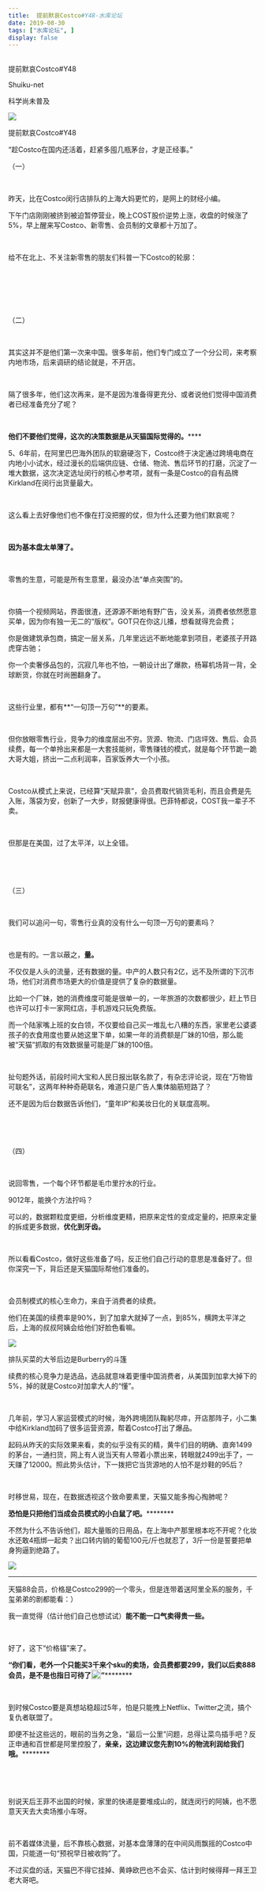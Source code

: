 ```yaml
---
title:  提前默哀Costco#Y48-水库论坛
date: 2019-08-30
tags: ["水库论坛", ]
display: false
---
```



## 



提前默哀Costco#Y48




Shuiku-net




科学尚未普及


<img class="rich_pages" data-ratio="0.7403100775193798" data-s="300,640" src="https://mmbiz.qpic.cn/mmbiz_jpg/Ok4hZ0tV6r4aJLSklaC3zAUicBkQxCGicL1huPInDGYicLraSNEVHKYh9E0s4SrH3mWmiaRSAVfTANiaa2WYUUo0Vtw/640?wx_fmt=jpeg" data-type="jpeg" data-w="516" style=""/>

提前默哀Costco#Y48



“趁Costco在国内还活着，赶紧多囤几瓶茅台，才是正经事。”





（一）

&nbsp;

昨天，比在Costco闵行店排队的上海大妈更忙的，是网上的财经小编。

下午门店刚刚被挤到被迫暂停营业，晚上COST股价逆势上涨，收盘的时候涨了5%，早上醒来写Costco、新零售、会员制的文章都十万加了。

&nbsp;

给不在北上、不关注新零售的朋友们科普一下Costco的轮廓：

&nbsp;

&nbsp;

&nbsp;

（二）

&nbsp;

其实这并不是他们第一次来中国。很多年前，他们专门成立了一个分公司，来考察内地市场，后来调研的结论就是，不开店。

&nbsp;

隔了很多年，他们这次再来，是不是因为准备得更充分、或者说他们觉得中国消费者已经准备充分了呢？

&nbsp;

**他们不要他们觉得，这次的决策数据是从天猫国际觉得的。******

5、6年前，在阿里巴巴海外团队的软磨硬泡下，Costco终于决定通过跨境电商在内地小小试水，经过漫长的后端供应链、仓储、物流、售后环节的打磨，沉淀了一堆大数据，这次决定选址闵行的核心参考项，就有一条是Costco的自有品牌Kirkland在闵行出货量最大。

&nbsp;

这么看上去好像他们也不像在打没把握的仗，但为什么还要为他们默哀呢？

&nbsp;

**因为基本盘太单薄了。**

&nbsp;

零售的生意，可能是所有生意里，最没办法“单点突围”的。

&nbsp;

你搞一个视频网站，界面很渣，还源源不断地有野广告，没关系，消费者依然愿意买单，因为你有独一无二的“版权”。GOT只在你这儿播，想看就得充会费；

你是做建筑承包商，搞定一层关系，几年里远远不断地能拿到项目，老婆孩子开路虎穿古驰；

你一个卖奢侈品包的，沉寂几年也不怕，一朝设计出了爆款，杨幂机场背一背，全球断货，你就在时尚圈翻身了。

&nbsp;

这些行业里，都有**“一句顶一万句”**的要素。

&nbsp;

但你放眼零售行业，竞争力的维度层出不穷。货源、物流、门店坪效、售后、会员续费，每一个单拎出来都是一大套技能树，零售赚钱的模式，就是每个环节跪一跪大哥大姐，挤出一二点利润率，百家饭养大一个小孩。

&nbsp;

Costco从模式上来说，已经算“天赋异禀”，会员费取代销货毛利，而且会费是先入账，落袋为安，创新了一大步，财报健康得很。巴菲特都说，COST我一辈子不卖。

&nbsp;

但那是在美国，过了太平洋，以上全错。

&nbsp;

&nbsp;

（三）

&nbsp;

我们可以追问一句，零售行业真的没有什么一句顶一万句的要素吗？

&nbsp;

也是有的。一言以蔽之，**量。**



不仅仅是人头的流量，还有数据的量。中产的人数只有2亿，远不及所谓的下沉市场，他们对消费市场更大的价值是提供了复杂的数据量。

比如一个厂妹，她的消费维度可能是很单一的，一年旅游的次数都很少，赶上节日也许可以打卡一家网红店，手机游戏只玩免费版。

而一个陆家嘴上班的女白领，不仅要给自己买一堆乱七八糟的东西，家里老公婆婆孩子的衣食用度也要从她这里下单，如果一年的消费额是厂妹的10倍，那么能被“天猫”抓取的有效数据量可能是厂妹的100倍。

&nbsp;

扯句题外话，前段时间大宝和人民日报出联名款了，有杂志评论说，现在“万物皆可联名”，这两年种种奇葩联名，难道只是广告人集体脑筋短路了？

还不是因为后台数据告诉他们，“童年IP”和美妆日化的关联度高啊。

&nbsp;

&nbsp;

（四）

&nbsp;

说回零售，一个每个环节都是毛巾里拧水的行业。

9012年，能换个方法拧吗？

可以的，数据颗粒度更细，分析维度更精，把原来定性的变成定量的，把原来定量的拆成更多数据，**优化到牙齿。**

&nbsp;

所以看看Costco，做好这些准备了吗，反正他们自己行动的意思是准备好了。但你深究一下，背后还是天猫国际帮他们准备的。

&nbsp;

会员制模式的核心生命力，来自于消费者的续费。

他们在美国的续费率是90%，到了加拿大就掉了一点，到85%，横跨太平洋之后，上海的叔叔阿姨会给他们好脸色看嘛。



<img class="rich_pages" data-ratio="0.61796875" data-s="300,640" src="https://mmbiz.qpic.cn/mmbiz_jpg/Ok4hZ0tV6r4aJLSklaC3zAUicBkQxCGicLRBpuunJxv94fs9YCMnyhCdkV0lrWOsF2TATP5MhLeENiaXpwqVnKf0Q/640?wx_fmt=jpeg" data-type="jpeg" data-w="1280" style="">

排队买菜的大爷后边是Burberry的斗篷



续费的核心竞争力是选品，选品就意味着更懂中国消费者，从美国到加拿大掉下的5%，掉的就是Costco对加拿大人的“懂”。

&nbsp;

几年前，学习人家运营模式的时候，海外跨境团队鞠躬尽瘁，开店那阵子，小二集中给Kirkland加码了很多运营资源，帮着Costco打出了爆品。



起码从昨天的实际效果来看，卖的似乎没有买的精，黄牛们目的明确、直奔1499的茅台，一通扫货，网上有人说当天有人带着小票出来，转眼就2499出手了，一天赚了12000。照此势头估计，下一拨把它当货源地的人怕不是炒鞋的95后？

&nbsp;

时移世易，现在，在数据透视这个致命要素里，天猫又能多掏心掏肺呢？

**恐怕是只把他们当成会员模式的小白鼠了吧。**********



不然为什么不告诉他们，超大量贩的日用品，在上海中产那里根本吃不开呢？化妆水还敢4瓶绑一起卖？出口转内销的葡萄100元/斤也就忍了，3斤一份是誓要把单身狗逼到绝路了。



<img class="rich_pages" data-ratio="0.6265769554247267" data-s="300,640" src="https://mmbiz.qpic.cn/mmbiz_jpg/Ok4hZ0tV6r4aJLSklaC3zAUicBkQxCGicLow3a0s2b6J7QYdk7AtpzkZXt5oW6d1iaP6v26gJrX6KN954SS0NJEHg/640?wx_fmt=jpeg" data-type="jpeg" data-w="1189" style=""/>

****

天猫88会员，价格是Costco299的一个零头，但是连带着送阿里全系的服务，千玺弟弟的剧都能看：）

我一直觉得（估计他们自己也想试试）**能不能一口气卖得贵一些。**

&nbsp;

好了，这下“价格锚”来了。

**“你们看，老外一个只能买3千来个sku的卖场，会员费都要299，我们以后卖888会员，是不是也指日可待了<img src="https://res.wx.qq.com/mpres/htmledition/images/icon/common/emotion_panel/emoji_ios/u1F633.png" data-ratio="1" data-w="20" style="display:inline-block;width:20px;vertical-align:text-bottom;"/>”**********

&nbsp;

到时候Costco要是真想站稳超过5年，怕是只能拽上Netflix、Twitter之流，搞个复仇者联盟了。

即便不扯这些远的，眼前的当务之急，“最后一公里”问题，总得让菜鸟插手吧？反正申通和百世都是阿里控股了，**亲亲，这边建议您先割10%的物流利润给我们哦。**********

&nbsp;

&nbsp;

别说天后王菲不出国的时候，家里的快递是要堆成山的，就连闵行的阿姨，也不愿意天天去大卖场推小车呀。

&nbsp;

前不着媒体流量，后不靠核心数据，对基本盘薄薄的在中间风雨飘摇的Costco中国，只能道一句“预祝早日被收购”了。

不过买盘的话，天猫巴不得它挂掉、黄峥欧巴也不会买、估计到时候得拜一拜王卫老大哥吧。